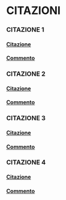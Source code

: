 # CITAZIONI

### CITAZIONE 1

#### [Citazione](citazioni/citazione1.md)

#### [Commento](commentiCitazioni/commento1.md)

### CITAZIONE 2

#### [Citazione](citazioni/citazione2.md)

#### [Commento](commentiCitazioni/commento2.md)

### CITAZIONE 3

#### [Citazione](citazioni/citazione3.md)

#### [Commento](commentiCitazioni/commento3.md)

### CITAZIONE 4

#### [Citazione](citazioni/citazione4.md)

#### [Commento](commentiCitazioni/commento4.md)